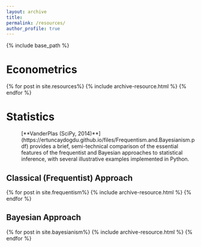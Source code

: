 ```yaml
---
layout: archive
title:
permalink: /resources/
author_profile: true
---
```


{% include base_path %}

# Econometrics


{% for post in site.resources%}
  {% include archive-resource.html %}
{% endfor %}

# Statistics

<p style="margin-left: 40px"> [**VanderPlas (SciPy, 2014)**](https://ertuncaydogdu.github.io/files/Frequentism.and.Bayesianism.pdf) provides a brief, semi-technical comparison of the essential features of the frequentist and Bayesian approaches to statistical inference, with several illustrative examples implemented in Python.</p>

## Classical (Frequentist) Approach

{% for post in site.frequentism%}
  {% include archive-resource.html %}
{% endfor %}

## Bayesian Approach

{% for post in site.bayesianism%}
  {% include archive-resource.html %}
{% endfor %}

